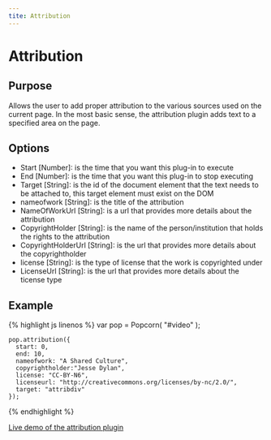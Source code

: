 ```yaml
---
tite: Attribution
---
```

# Attribution #

## Purpose ##

Allows the user to add proper attribution to the various sources used on the current page.  In the most basic sense, the attribution plugin adds text to a specified area on the page.

## Options ##

* Start \[Number\]: is the time that you want this plug-in to execute
* End \[Number\]: is the time that you want this plug-in to stop executing
* Target \[String\]: is the id of the document element that the text needs to be attached to, this target element must exist on the DOM
* nameofwork \[String\]: is the title of the attribution
* NameOfWorkUrl \[String\]: is a url that provides more details about the attribution
* CopyrightHolder \[String\]: is the name of the person/institution that holds the rights to the attribution
* CopyrightHolderUrl \[String\]: is the url that provides more details about the copyrightholder
* license \[String\]: is the type of license that the work is copyrighted under
* LicenseUrl \[String\]: is the url that provides more details about the ticense type

## Example ##

{% highlight js linenos %}
    var pop = Popcorn( "#video" );

    pop.attribution({
      start: 0,
      end: 10,
      nameofwork: "A Shared Culture",
      copyrightholder:"Jesse Dylan",
      license: "CC-BY-N6",
      licenseurl: "http://creativecommons.org/licenses/by-nc/2.0/",
      target: "attribdiv"
    });
{% endhighlight %}

[Live demo of the attribution plugin](http://jsfiddle.net/popcornjs/AykAT/)
